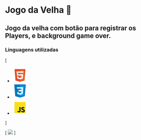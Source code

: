 # Jogo da Velha 🎲

## Jogo da velha com botão para registrar os Players, e background game over.

### Linguagens utilizadas 
[
- <img src="html.png">
- <img src="css.png">
- <img src="js.png"> 
]

[
<img src="gif-game.gif">
]
